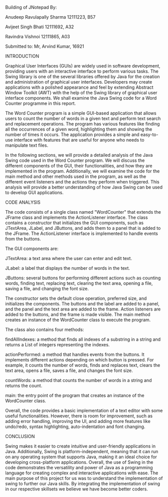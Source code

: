Building of JNotepad
By:

Anudeep Ravulapally Sharma
12111223, B57

Avijeet Singh Bhati 
12111692, A32

Ravindra Vishnoi
12111865, A03

Submitted to: Mr, Arvind Kumar, 16921



INTRODUCTION

Graphical User Interfaces (GUIs) are widely used in software development, providing users
with an interactive interface to perform various tasks. The Swing library is one of the several libraries
offered by Java for the creation and administration of graphical user
interfaces. Developers may create applications with a polished appearance and
feel by extending Abstract Window Toolkit (AWT) with the help of the Swing
library of graphical user interface components. We shall examine the Java Swing
code for a Word Counter programme in this report.

The Word Counter program is a simple GUI-based application that allows users to
count the number of words in a given text and perform text search and
replacement operations. The program has various features like finding all the
occurrences of a given word, highlighting them and showing the number of times
it occurs. The application provides a simple and easy-to-use interface with
features that are useful for anyone who needs to manipulate text files.

In the following sections, we will provide a detailed analysis of the Java Swing
code used in the Word Counter program. We will discuss the different components
of the GUI, their functionalities, and how they are implemented in the program.
Additionally, we will examine the code for the main method and other methods
used in the program, as well as the different event listeners and the actions
they perform when triggered. This analysis will provide a better understanding
of how Java Swing can be used to develop GUI applications.



CODE ANALYSIS

The code consists of a single class named "WordCounter" that extends the
JFrame class and implements the ActionListener interface. The class contains a
constructor that initializes the GUI components, such as JTextArea, JLabel, and
JButtons, and adds them to a panel that is added to the JFrame. The
ActionListener interface is implemented to handle events from the buttons.

The GUI components are:

JTextArea: a text area where the user can enter and
edit text.

JLabel: a label that displays the number of words in
the text.

JButtons: several buttons for performing different
actions such as counting words, finding text, replacing text, clearing the text
area, opening a file, saving a file, and changing the font size.

The constructor sets the default close operation, preferred size, and initializes
the components. The buttons and the label are added to a panel, and the panel
and the text area are added to the frame. Action listeners are added to the
buttons, and the frame is made visible. The main method creates an instance of
the WordCounter class to execute the program.

The class also contains four methods:

findAllIndexes: a method that finds all indexes of a
substring in a string and returns a List of integers representing the indexes.

actionPerformed: a method that handles events from
the buttons. It implements different actions depending on which button is
pressed. For example, it counts the number of words, finds and replaces text,
clears the text area, opens a file, saves a file, and changes the font size.

countWords: a method that counts the number of words
in a string and returns the count.

main: the entry point of the program that creates an
instance of the WordCounter class.

Overall, the code provides a basic implementation of a text editor with some useful
functionalities. However, there is room for improvement, such as adding error
handling, improving the UI, and adding more features like undo/redo, syntax
highlighting, auto-indentation and font changing.



CONCLUSION

Swing makes it easier to create intuitive and user-friendly applications in Java.
Additionally, Swing is platform-independent, meaning that it can run on any
operating system that supports Java, making it an ideal choice for developing
cross-platform applications. Overall, the use of Swing in the code demonstrates
the versatility and power of Java as a programming language for creating
complex and interactive applications with ease. The main purpose of this
project for us was to understand the implementation of swing to further our
Java skills. By integrating the implementation of swing in our respective
skillsets we believe we have become better coders.
 
